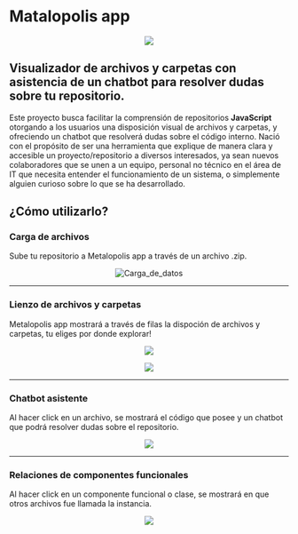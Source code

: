 # Matalopolis app
<p align="center">
  <img src="https://github.com/user-attachments/assets/7096f002-c73c-490a-a9be-179002eaced1"/>
</p>


## Visualizador de archivos y carpetas con asistencia de un chatbot para resolver dudas sobre tu repositorio.

Este proyecto busca facilitar la comprensión de repositorios **JavaScript** otorgando a los usuarios una disposición visual de archivos y carpetas, y ofreciendo un chatbot que resolverá dudas sobre el código interno. Nació con el propósito de ser una herramienta que explique de manera clara y accesible un proyecto/repositorio a diversos interesados, ya sean nuevos colaboradores que se unen a un equipo, personal no técnico en el área de IT que necesita entender el funcionamiento de un sistema, o simplemente alguien curioso sobre lo que se ha desarrollado.

## ¿Cómo utilizarlo?
### Carga de archivos
Sube tu repositorio a Metalopolis app a través de un archivo .zip.
<p align="center">
  <img src="https://github.com/user-attachments/assets/e7fed843-cf89-447c-8cd3-7ab47ea09be7" alt="Carga_de_datos"/>
</p>

---
### Lienzo de archivos y carpetas
Metalopolis app mostrará a través de filas la dispoción de archivos y carpetas, tu eliges por donde explorar!
<p align="center">
  <img src="https://github.com/user-attachments/assets/9682ad22-d8ff-443f-9d6d-01fb612ada68"/>
</p>

<p align="center">
  <img src="https://github.com/user-attachments/assets/1d3a139e-6157-45e8-91fd-e177080a9f60"/>
</p>

---
### Chatbot asistente
Al hacer click en un archivo, se mostrará el código que posee y un chatbot que podrá resolver dudas sobre el repositorio.
<p align="center">
  <img src="https://github.com/user-attachments/assets/9748e172-de3e-4d1c-869d-202589814c3d"/>
</p>

---
### Relaciones de componentes funcionales
Al hacer click en un componente funcional o clase, se mostrará en que otros archivos fue llamada la instancia. 
<p align="center">
  <img src="https://github.com/user-attachments/assets/28b4b1e7-9d28-4ffc-bb10-36923bebf013"/>
</p>
